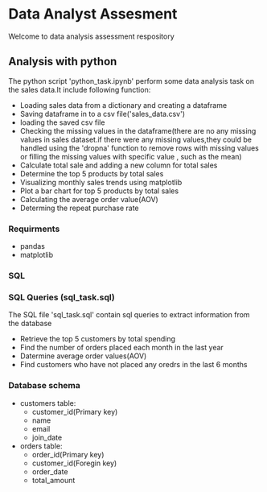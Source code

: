 # Data Analyst Assesment

Welcome to data analysis assessment respository

## Analysis with python
 
The python script 'python_task.ipynb' perform some data analysis task on the sales data.It include following function:

- Loading sales data from a dictionary and creating a dataframe
- Saving dataframe in to a csv file('sales_data.csv')
- loading the saved csv file
- Checking the missing values in the dataframe(there are no any missing values in sales dataset.if there were any missing values,they could be handled using the 'dropna' function to remove rows with missing values or filling the missing values with specific value , such as the mean)
- Calculate total sale and adding a new column for total sales
- Determine the  top 5 products by total sales
- Visualizing monthly sales trends using matplotlib
- Plot a bar chart for top 5 products by total sales
- Calculating the average order value(AOV)
- Determing the repeat purchase rate

### Requirments

- pandas
- matplotlib

### SQL

### SQL Queries (sql_task.sql)

The SQL file 'sql_task.sql' contain sql queries to extract information from the database

- Retrieve the top 5 customers by total spending
- Find the number of orders placed each month in the last year
- Datermine average order values(AOV)
- Find customers who have not placed any oredrs in the last 6 months

### Database schema

- customers table:
    - customer_id(Primary key)
    - name
    - email
    - join_date
- orders table:
    - order_id(Primary key)
    - customer_id(Foregin key)
    - order_date
    - total_amount







